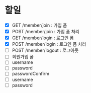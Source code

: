 # 할일

- [x] GET /member/join : 가입 폼
- [x] POST /member/join : 가입 폼 처리
- [x] GET /member/login : 로그인 폼
- [x] POST /member/login : 로그인 폼 처리
- [ ] POST /member/logout : 로그아웃
- [ ] 회원가입 폼
- [ ] username
- [ ] password
- [ ] passwordConfirm
- [ ] username
- [ ] password